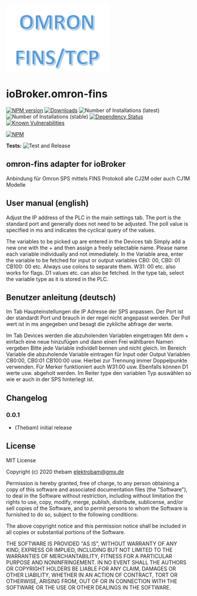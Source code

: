 ![Logo](admin/omron-fins.png)
# ioBroker.omron-fins

[![NPM version](http://img.shields.io/npm/v/iobroker.omron-fins.svg)](https://www.npmjs.com/package/iobroker.omron-fins)
[![Downloads](https://img.shields.io/npm/dm/iobroker.omron-fins.svg)](https://www.npmjs.com/package/iobroker.omron-fins)
![Number of Installations (latest)](http://iobroker.live/badges/omron-fins-installed.svg)
![Number of Installations (stable)](http://iobroker.live/badges/omron-fins-stable.svg)
[![Dependency Status](https://img.shields.io/david/thebam1990/iobroker.omron-fins.svg)](https://david-dm.org/thebam1990/iobroker.omron-fins)
[![Known Vulnerabilities](https://snyk.io/test/github/thebam1990/ioBroker.omron-fins/badge.svg)](https://snyk.io/test/github/thebam1990/ioBroker.omron-fins)

[![NPM](https://nodei.co/npm/iobroker.omron-fins.png?downloads=true)](https://nodei.co/npm/iobroker.omron-fins/)

**Tests:** ![Test and Release](https://github.com/thebam1990/ioBroker.omron-fins/workflows/Test%20and%20Release/badge.svg)

## omron-fins adapter for ioBroker
Anbindung für Omron SPS mittels FINS Protokoll alle CJ2M oder auch CJ1M Modelle

## User manual (english)
Adjust the IP address of the PLC in the main settings tab.
The port is the standard port and generally does not need to be adjusted.
The poll value is specified in ms and indicates the cyclical query of the values.
 
The variables to be picked up are entered in the Devices tab
Simply add a new one with the + and then assign a freely selectable name. Please name each variable individually and not immediately.
In the Variable area, enter the variable to be fetched for input or output variables CB0: 00, CB0: 01 CB100: 00 etc. Always use colons to separate them. W31: 00 etc. also works for flags. D1 values ​​etc. can also be fetched.
In the type tab, select the variable type as it is stored in the PLC.
 
 

## Benutzer anleitung (deutsch)

Im Tab Haupteinstellungen die IP Adresse der SPS anpassen. 
Der Port ist der standardt Port und brauch in der regel nicht angepasst werden. 
Der Poll wert ist in ms angegeben und besagt die zykliche abfrage der werte.

Im Tab Devices werden die abzuholenden Variablen eingetragen 
Mit dem + einfach eine neue hinzufügen und dann einen Frei wählbaren Namen vergeben Bitte jede Variable individell bennen und nicht gleich.
Im Bereich Variable die abzuholende Variable eintragen für Input oder Output Variablen CB0:00, CB0:01 CB100:00 usw. Hierbei zur Trennung immer Doppelpunkte verwenden. Für Merker funktioniert auch W31:00 usw. Ebenfalls können D1 werte usw. abgeholt werden. 
Im Reiter type den variablen Typ auswählen so wie er auch in der SPS hinterlegt ist.



## Changelog

### 0.0.1
* (Thebam) initial release

## License
MIT License

Copyright (c) 2020 thebam <elektrobam@gmx.de>

Permission is hereby granted, free of charge, to any person obtaining a copy
of this software and associated documentation files (the "Software"), to deal
in the Software without restriction, including without limitation the rights
to use, copy, modify, merge, publish, distribute, sublicense, and/or sell
copies of the Software, and to permit persons to whom the Software is
furnished to do so, subject to the following conditions:

The above copyright notice and this permission notice shall be included in all
copies or substantial portions of the Software.

THE SOFTWARE IS PROVIDED "AS IS", WITHOUT WARRANTY OF ANY KIND, EXPRESS OR
IMPLIED, INCLUDING BUT NOT LIMITED TO THE WARRANTIES OF MERCHANTABILITY,
FITNESS FOR A PARTICULAR PURPOSE AND NONINFRINGEMENT. IN NO EVENT SHALL THE
AUTHORS OR COPYRIGHT HOLDERS BE LIABLE FOR ANY CLAIM, DAMAGES OR OTHER
LIABILITY, WHETHER IN AN ACTION OF CONTRACT, TORT OR OTHERWISE, ARISING FROM,
OUT OF OR IN CONNECTION WITH THE SOFTWARE OR THE USE OR OTHER DEALINGS IN THE
SOFTWARE.